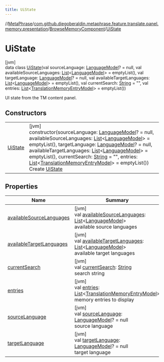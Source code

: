 ```yaml
---
title: UiState
---
```

//[MetaPhrase](../../../../index.html)/[com.github.diegoberaldin.metaphrase.feature.translate.panel.memory.presentation](../../index.html)/[BrowseMemoryComponent](../index.html)/[UiState](index.html)



# UiState



[jvm]\
data class [UiState](index.html)(val sourceLanguage: [LanguageModel](../../../com.github.diegoberaldin.metaphrase.domain.language.data/-language-model/index.html)? = null, val availableSourceLanguages: [List](https://kotlinlang.org/api/latest/jvm/stdlib/kotlin.collections/-list/index.html)&lt;[LanguageModel](../../../com.github.diegoberaldin.metaphrase.domain.language.data/-language-model/index.html)&gt; = emptyList(), val targetLanguage: [LanguageModel](../../../com.github.diegoberaldin.metaphrase.domain.language.data/-language-model/index.html)? = null, val availableTargetLanguages: [List](https://kotlinlang.org/api/latest/jvm/stdlib/kotlin.collections/-list/index.html)&lt;[LanguageModel](../../../com.github.diegoberaldin.metaphrase.domain.language.data/-language-model/index.html)&gt; = emptyList(), val currentSearch: [String](https://kotlinlang.org/api/latest/jvm/stdlib/kotlin/-string/index.html) = &quot;&quot;, val entries: [List](https://kotlinlang.org/api/latest/jvm/stdlib/kotlin.collections/-list/index.html)&lt;[TranslationMemoryEntryModel](../../../com.github.diegoberaldin.metaphrase.domain.tm.data/-translation-memory-entry-model/index.html)&gt; = emptyList())

UI state from the TM content panel.



## Constructors


| | |
|---|---|
| [UiState](-ui-state.html) | [jvm]<br>constructor(sourceLanguage: [LanguageModel](../../../com.github.diegoberaldin.metaphrase.domain.language.data/-language-model/index.html)? = null, availableSourceLanguages: [List](https://kotlinlang.org/api/latest/jvm/stdlib/kotlin.collections/-list/index.html)&lt;[LanguageModel](../../../com.github.diegoberaldin.metaphrase.domain.language.data/-language-model/index.html)&gt; = emptyList(), targetLanguage: [LanguageModel](../../../com.github.diegoberaldin.metaphrase.domain.language.data/-language-model/index.html)? = null, availableTargetLanguages: [List](https://kotlinlang.org/api/latest/jvm/stdlib/kotlin.collections/-list/index.html)&lt;[LanguageModel](../../../com.github.diegoberaldin.metaphrase.domain.language.data/-language-model/index.html)&gt; = emptyList(), currentSearch: [String](https://kotlinlang.org/api/latest/jvm/stdlib/kotlin/-string/index.html) = &quot;&quot;, entries: [List](https://kotlinlang.org/api/latest/jvm/stdlib/kotlin.collections/-list/index.html)&lt;[TranslationMemoryEntryModel](../../../com.github.diegoberaldin.metaphrase.domain.tm.data/-translation-memory-entry-model/index.html)&gt; = emptyList())<br>Create [UiState](index.html) |


## Properties


| Name | Summary |
|---|---|
| [availableSourceLanguages](available-source-languages.html) | [jvm]<br>val [availableSourceLanguages](available-source-languages.html): [List](https://kotlinlang.org/api/latest/jvm/stdlib/kotlin.collections/-list/index.html)&lt;[LanguageModel](../../../com.github.diegoberaldin.metaphrase.domain.language.data/-language-model/index.html)&gt;<br>available source languages |
| [availableTargetLanguages](available-target-languages.html) | [jvm]<br>val [availableTargetLanguages](available-target-languages.html): [List](https://kotlinlang.org/api/latest/jvm/stdlib/kotlin.collections/-list/index.html)&lt;[LanguageModel](../../../com.github.diegoberaldin.metaphrase.domain.language.data/-language-model/index.html)&gt;<br>available target languages |
| [currentSearch](current-search.html) | [jvm]<br>val [currentSearch](current-search.html): [String](https://kotlinlang.org/api/latest/jvm/stdlib/kotlin/-string/index.html)<br>search string |
| [entries](entries.html) | [jvm]<br>val [entries](entries.html): [List](https://kotlinlang.org/api/latest/jvm/stdlib/kotlin.collections/-list/index.html)&lt;[TranslationMemoryEntryModel](../../../com.github.diegoberaldin.metaphrase.domain.tm.data/-translation-memory-entry-model/index.html)&gt;<br>memory entries to display |
| [sourceLanguage](source-language.html) | [jvm]<br>val [sourceLanguage](source-language.html): [LanguageModel](../../../com.github.diegoberaldin.metaphrase.domain.language.data/-language-model/index.html)? = null<br>source language |
| [targetLanguage](target-language.html) | [jvm]<br>val [targetLanguage](target-language.html): [LanguageModel](../../../com.github.diegoberaldin.metaphrase.domain.language.data/-language-model/index.html)? = null<br>target language |

